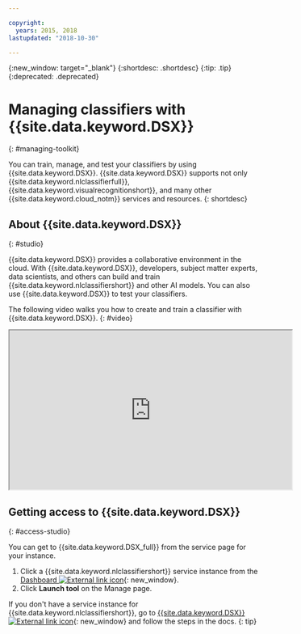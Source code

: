 ```yaml
---

copyright:
  years: 2015, 2018
lastupdated: "2018-10-30"

---
```


{:new_window: target="_blank"}
{:shortdesc: .shortdesc}
{:tip: .tip}
{:deprecated: .deprecated}

<!-- Link definitions -->

[cloud-dashboard-watson]: https://console.{DomainName}/dashboard/apps?category=ai
[watson-studio-reg]: https://dataplatform.ibm.com/registration/stepone?context=wdp

# Managing classifiers with {{site.data.keyword.DSX}}
{: #managing-toolkit}

You can train, manage, and test your classifiers by using {{site.data.keyword.DSX}}. {{site.data.keyword.DSX}} supports not only {{site.data.keyword.nlclassifierfull}}, {{site.data.keyword.visualrecognitionshort}}, and many other {{site.data.keyword.cloud_notm}} services and resources.
{: shortdesc}

## About {{site.data.keyword.DSX}}
{: #studio}

{{site.data.keyword.DSX}} provides a collaborative environment in the cloud. With {{site.data.keyword.DSX}}, developers, subject matter experts, data scientists, and others can build and train {{site.data.keyword.nlclassifiershort}} and other AI models. You can also use {{site.data.keyword.DSX}} to test your classifiers.

The following video walks you how to create and train a classifier with {{site.data.keyword.DSX}}.
{: #video}

<iframe class="embed-responsive-item" id="youtubeplayer" title="IBM Watson Studio: Create and train a Natural Language Classifier Model" type="text/html" width="560" height="315" src="https://www.youtube.com/embed/_gHeeX4lFwo" webkitallowfullscreen mozallowfullscreen allowfullscreen gesture="media" allow="encrypted-media"></iframe>

## Getting access to {{site.data.keyword.DSX}}
{: #access-studio}

You can get to {{site.data.keyword.DSX_full}} from the service page for your instance.

1.  Click a {{site.data.keyword.nlclassifiershort}} service instance from the [Dashboard ![External link icon](../../icons/launch-glyph.svg "External link icon")][cloud-dashboard-watson]{: new_window}.
1.  Click **Launch tool** on the Manage page.

If you don't have a service instance for {{site.data.keyword.nlclassifiershort}}, go to  [{{site.data.keyword.DSX}} ![External link icon](../../icons/launch-glyph.svg "External link icon")][watson-studio-reg]{: new_window} and follow the steps in the docs.
{: tip}
